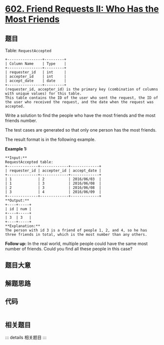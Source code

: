 # [602. Friend Requests II: Who Has the Most Friends](https://leetcode.com/problems/friend-requests-ii-who-has-the-most-friends)

## 题目

Table: `RequestAccepted`

    
    
    +----------------+---------+
    | Column Name    | Type    |
    +----------------+---------+
    | requester_id   | int     |
    | accepter_id    | int     |
    | accept_date    | date    |
    +----------------+---------+
    (requester_id, accepter_id) is the primary key (combination of columns with unique values) for this table.
    This table contains the ID of the user who sent the request, the ID of the user who received the request, and the date when the request was accepted.
    



Write a solution to find the people who have the most friends and the most
friends number.

The test cases are generated so that only one person has the most friends.

The result format is in the following example.



**Example 1:**

    
    
    **Input:** 
    RequestAccepted table:
    +--------------+-------------+-------------+
    | requester_id | accepter_id | accept_date |
    +--------------+-------------+-------------+
    | 1            | 2           | 2016/06/03  |
    | 1            | 3           | 2016/06/08  |
    | 2            | 3           | 2016/06/08  |
    | 3            | 4           | 2016/06/09  |
    +--------------+-------------+-------------+
    **Output:** 
    +----+-----+
    | id | num |
    +----+-----+
    | 3  | 3   |
    +----+-----+
    **Explanation:** 
    The person with id 3 is a friend of people 1, 2, and 4, so he has three friends in total, which is the most number than any others.
    



**Follow up:** In the real world, multiple people could have the same most
number of friends. Could you find all these people in this case?


## 题目大意

## 解题思路

## 代码

```javascript

```

## 相关题目

::: details 相关题目
:::
